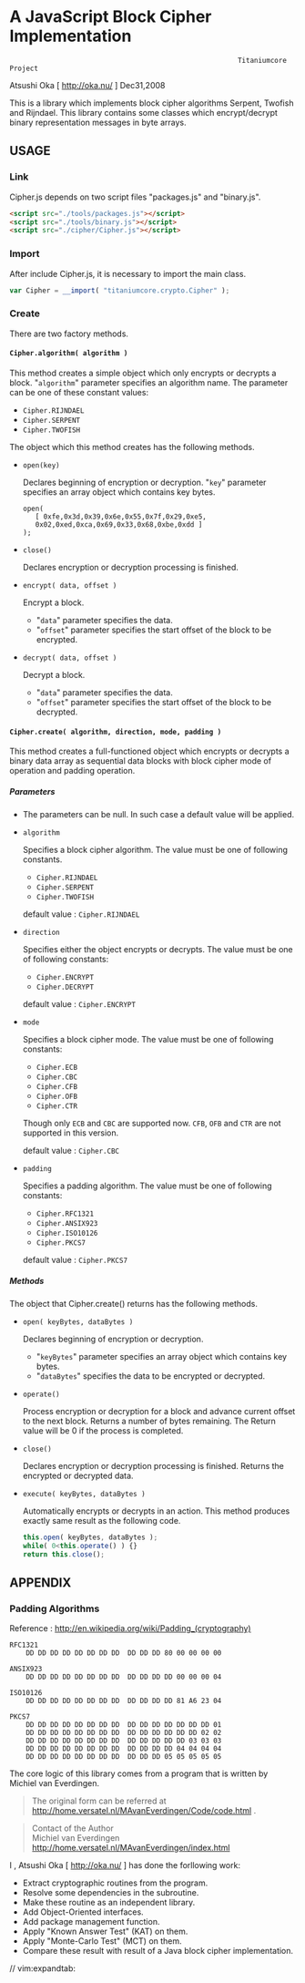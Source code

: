 
# A JavaScript Block Cipher Implementation

                                                            Titaniumcore Project

Atsushi Oka [ http://oka.nu/ ]                                        Dec31,2008

This is a library which implements block cipher algorithms Serpent, Twofish
and Rijndael.  This library contains some classes which encrypt/decrypt
binary representation messages in byte arrays.

## USAGE

### Link

Cipher.js depends on two script files "packages.js" and "binary.js".

```html
<script src="./tools/packages.js"></script>
<script src="./tools/binary.js"></script>
<script src="./cipher/Cipher.js"></script>
```

### Import

After include Cipher.js, it is necessary to import the main class.

```javascript
var Cipher = __import( "titaniumcore.crypto.Cipher" );
```

### Create

There are two factory methods.

#### `Cipher.algorithm( algorithm )`

This method creates a simple object which only encrypts or decrypts
a block. "`algorithm`" parameter specifies an algorithm name. The
parameter can be one of these constant values:

- `Cipher.RIJNDAEL`
- `Cipher.SERPENT`
- `Cipher.TWOFISH`

The object which this method creates has the following methods.

- `open(key)`

  Declares beginning of encryption or decryption. "`key`"
  parameter specifies an array object which contains key bytes.

      open(
         [ 0xfe,0x3d,0x39,0x6e,0x55,0x7f,0x29,0xe5,
         0x02,0xed,0xca,0x69,0x33,0x68,0xbe,0xdd ]
      );

- `close()`

  Declares encryption or decryption processing is finished.

- `encrypt( data, offset )`

  Encrypt a block.

  * "`data`" parameter specifies the data.
  * "`offset`" parameter specifies the start offset of the block
    to be encrypted.

- `decrypt( data, offset )`

  Decrypt a block.

  * "`data`" parameter specifies the data.
  * "`offset`" parameter specifies the start offset of the block
    to be decrypted.

#### `Cipher.create( algorithm, direction, mode, padding )`

This method creates a full-functioned object which encrypts or
decrypts a binary data array as sequential data blocks with block
cipher mode of operation and padding operation.

##### Parameters

- The parameters can be null. In such case a default value will be
  applied.

- `algorithm`

   Specifies a block cipher algorithm. The value must be one of
   following constants.

   * `Cipher.RIJNDAEL`
   * `Cipher.SERPENT`
   * `Cipher.TWOFISH`

   default value : `Cipher.RIJNDAEL`

- `direction`

   Specifies either the object encrypts or decrypts. The value
   must be one of following constants:

   * `Cipher.ENCRYPT`
   * `Cipher.DECRYPT`

   default value : `Cipher.ENCRYPT`

- `mode`

   Specifies a block cipher mode. The value must be one of
   following constants:

   * `Cipher.ECB`
   * `Cipher.CBC`
   * `Cipher.CFB`
   * `Cipher.OFB`
   * `Cipher.CTR`

   Though only `ECB` and `CBC` are supported now.
   `CFB`, `OFB` and `CTR` are not supported in this version.

   default value : `Cipher.CBC`

- `padding`

   Specifies a padding algorithm. The value must be one of
   following constants:

   * `Cipher.RFC1321`
   * `Cipher.ANSIX923`
   * `Cipher.ISO10126`
   * `Cipher.PKCS7`

   default value : `Cipher.PKCS7`

##### Methods

The object that Cipher.create() returns has the following methods.

- `open( keyBytes, dataBytes )`

   Declares beginning of encryption or decryption.
   * "`keyBytes`" parameter specifies an array object which contains
     key bytes.
   * "`dataBytes`" specifies the data to be encrypted or decrypted.

- `operate()`

  Process encryption or decryption for a block and advance
  current offset to the next block. Returns a number of bytes
  remaining. The Return value will be 0 if the process is
  completed.

- `close()`

  Declares encryption or decryption processing is finished.
  Returns the encrypted or decrypted data.

- `execute( keyBytes, dataBytes )`

  Automatically encrypts or decrypts in an action.  This
  method produces exactly same result as the following code.

  ```javascript
  this.open( keyBytes, dataBytes );
  while( 0<this.operate() ) {}
  return this.close();
  ```

## APPENDIX

### Padding Algorithms

Reference : http://en.wikipedia.org/wiki/Padding_(cryptography)

    RFC1321
        DD DD DD DD DD DD DD DD  DD DD DD 80 00 00 00 00

    ANSIX923
        DD DD DD DD DD DD DD DD  DD DD DD DD 00 00 00 04

    ISO10126
        DD DD DD DD DD DD DD DD  DD DD DD DD 81 A6 23 04

    PKCS7
        DD DD DD DD DD DD DD DD  DD DD DD DD DD DD DD 01
        DD DD DD DD DD DD DD DD  DD DD DD DD DD DD 02 02
        DD DD DD DD DD DD DD DD  DD DD DD DD DD 03 03 03
        DD DD DD DD DD DD DD DD  DD DD DD DD 04 04 04 04
        DD DD DD DD DD DD DD DD  DD DD DD 05 05 05 05 05


The core logic of this library comes from a program that is written by
Michiel van Everdingen.

> The original form can be referred at   
>     http://home.versatel.nl/MAvanEverdingen/Code/code.html .

> Contact of the Author  
>     Michiel van Everdingen  
>     http://home.versatel.nl/MAvanEverdingen/index.html


I , Atsushi Oka [ http://oka.nu/ ] has done the forllowing work:

- Extract cryptographic routines from the program.
- Resolve some dependencies in the subroutine.
- Make these routine as an independent library.
- Add Object-Oriented interfaces.
- Add package management function.
- Apply "Known Answer Test" (KAT) on them.
- Apply "Monte-Carlo Test" (MCT) on them.
- Compare these result with result of a Java block cipher implementation.

// vim:expandtab:
